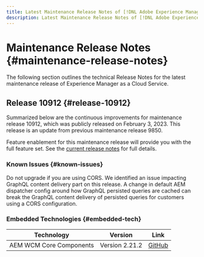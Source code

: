 ```yaml
---
title: Latest Maintenance Release Notes of [!DNL Adobe Experience Manager] as a Cloud Service.
description: Latest Maintenance Release Notes of [!DNL Adobe Experience Manager] as a Cloud Service.
---
```


# Maintenance Release Notes {#maintenance-release-notes}

The following section outlines the technical Release Notes for the latest maintenance release of Experience Manager as a Cloud Service.

## Release 10912 {#release-10912}
 
Summarized below are the continuous improvements for maintenance release 10912, which was publicly released on February 3, 2023. This release is an update from previous maintenance release 9850.

Feature enablement for this maintenance release will provide you with the full feature set. See the [current release notes](/help/release-notes/release-notes-cloud/release-notes-current.md) for full details.

### Known Issues {#known-issues}

Do not upgrade if you are using CORS. We identified an issue impacting GraphQL content delivery part on this release. A change in default AEM dispatcher config around how GraphQL persisted queries are cached can break the GraphQL content delivery of persisted queries for customers using a CORS configuration.

### Embedded Technologies {#embedded-tech}

|Technology|Version|Link|
|---|---|---|
|AEM WCM Core Components|Version 2.21.2|[GitHub](https://github.com/adobe/aem-core-wcm-components)|
